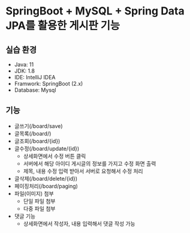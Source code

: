 # SpringBoot + MySQL + Spring Data JPA를 활용한 게시판 기능

## 실습 환경
+ Java: 11
+ JDK: 1.8
+ IDE: IntelliJ IDEA
+ Framwork: SpringBoot (2.x)
+ Database: Mysql

## 기능
+ 글쓰기(/board/save)
+ 글목록(/board/)
+ 글조회(/board/{id})
+ 글수정(/board/update/{id})
  * 상세화면에서 수정 버튼 클릭
  * 서버에서 해당 아이디 게시글의 정보를 가지고 수정 화면 출력
  * 제목, 내용 수정 입력 받아서 서버로 요청해서 수정 처리
+ 글삭제(/board/delete/{id})
+ 페이징처리(/board/paging)
+ 파일(이미지) 첨부
  * 단일 파일 첨부
  * 다중 파일 첨부
+ 댓글 기능
  * 상세화면에서 작성자, 내용 입력해서 댓글 작성 가능 
